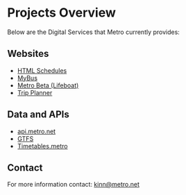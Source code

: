 # Projects Overview
Below are the Digital Services that Metro currently provides:

## Websites

- [HTML Schedules](htmlschedules.md)
- [MyBus](mybus/mybus.md)
- [Metro Beta (Lifeboat)](metrobeta.md)
- [Trip Planner](tripplanner.md)

## Data and APIs

- [api.metro.net](apimetro.md)
- [GTFS](gtfs.md)
- [Timetables.metro](timetables.md)

## Contact

For more information contact: [kinn@metro.net](mailto:kinn@metro.net)